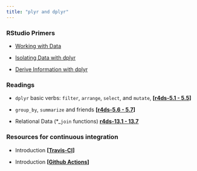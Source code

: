 ```yaml
---
title: "plyr and dplyr"
---
```


### RStudio Primers

- [Working with Data](https://rstudio.cloud/learn/primers/2.1)

- [Isolating Data with dplyr](https://rstudio.cloud/learn/primers/2.2)

- [Derive Information with dplyr](https://rstudio.cloud/learn/primers/2.3)


### Readings

-  `dplyr` basic verbs: `filter`, `arrange`, `select`, and `mutate`, **[[r4ds-5.1 - 5.5](http://r4ds.had.co.nz/transform.html)]**

- `group_by`, `summarize` and friends **[[r4ds-5.6 - 5.7](http://r4ds.had.co.nz/transform.html)]**

- Relational Data (*_`join` functions) **[r4ds-13.1 - 13.7](http://r4ds.had.co.nz/relational-data.html)**




### Resources for continuous integration 

- Introduction **[[Travis-CI](https://docs.travis-ci.com/user/for-beginners/)]**

- Introduction **[[Github Actions](https://docs.github.com/en/enterprise-server@2.22/actions/learn-github-actions/introduction-to-github-actions)]**

